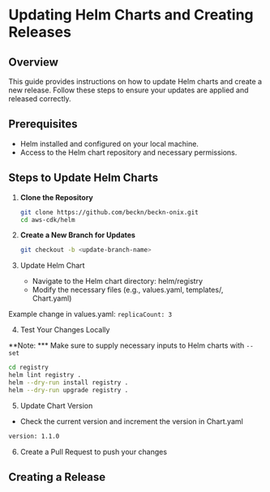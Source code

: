 # Updating Helm Charts and Creating Releases

## Overview
This guide provides instructions on how to update Helm charts and create a new release. Follow these steps to ensure your updates are applied and released correctly.

## Prerequisites
- Helm installed and configured on your local machine.
- Access to the Helm chart repository and necessary permissions.

## Steps to Update Helm Charts

1. **Clone the Repository**
   ```bash
   git clone https://github.com/beckn/beckn-onix.git
   cd aws-cdk/helm
   ```
2. **Create a New Branch for Updates**
   ```bash 
   git checkout -b <update-branch-name>
   ```

3. Update Helm Chart
   * Navigate to the Helm chart directory: helm/registry
   * Modify the necessary files (e.g., values.yaml, templates/, Chart.yaml)

Example change in values.yaml: `replicaCount: 3`

4. Test Your Changes Locally

**Note: *** Make sure to supply necessary inputs to Helm charts with `--set` 

```bash
cd registry
helm lint registry .
helm --dry-run install registry .
helm --dry-run upgrade registry . 
```

5. Update Chart Version
* Check the current version and increment the version in Chart.yaml

```bash
version: 1.1.0
```

6. Create a Pull Request to push your changes


## Creating a Release